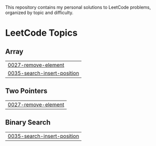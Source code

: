This repository contains my personal solutions to LeetCode problems, organized by topic and difficulty.

<!---LeetCode Topics Start-->
# LeetCode Topics
## Array
|  |
| ------- |
| [0027-remove-element](https://github.com/sanan26/leetcode/tree/master/0027-remove-element) |
| [0035-search-insert-position](https://github.com/sanan26/leetcode/tree/master/0035-search-insert-position) |
## Two Pointers
|  |
| ------- |
| [0027-remove-element](https://github.com/sanan26/leetcode/tree/master/0027-remove-element) |
## Binary Search
|  |
| ------- |
| [0035-search-insert-position](https://github.com/sanan26/leetcode/tree/master/0035-search-insert-position) |
<!---LeetCode Topics End-->
